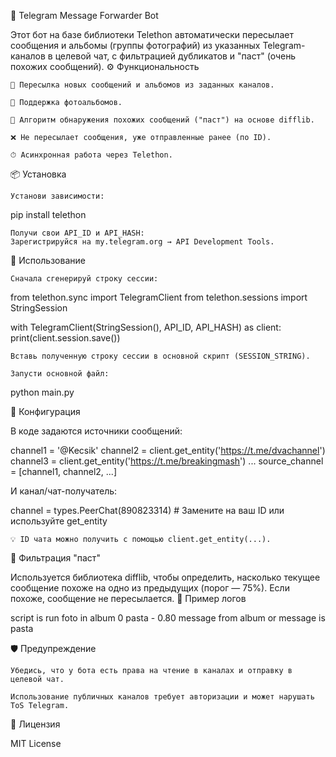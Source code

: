 📡 Telegram Message Forwarder Bot

Этот бот на базе библиотеки Telethon автоматически пересылает сообщения и альбомы (группы фотографий) из указанных Telegram-каналов в целевой чат, с фильтрацией дубликатов и "паст" (очень похожих сообщений).
⚙️ Функциональность

    🔁 Пересылка новых сообщений и альбомов из заданных каналов.

    📸 Поддержка фотоальбомов.

    🧠 Алгоритм обнаружения похожих сообщений ("паст") на основе difflib.

    ❌ Не пересылает сообщения, уже отправленные ранее (по ID).

    ⏱ Асинхронная работа через Telethon.

📦 Установка

    Установи зависимости:

pip install telethon

    Получи свои API_ID и API_HASH:
    Зарегистрируйся на my.telegram.org → API Development Tools.

🧠 Использование

    Сначала сгенерируй строку сессии:

from telethon.sync import TelegramClient
from telethon.sessions import StringSession

with TelegramClient(StringSession(), API_ID, API_HASH) as client:
    print(client.session.save())

    Вставь полученную строку сессии в основной скрипт (SESSION_STRING).

    Запусти основной файл:

python main.py

📝 Конфигурация

В коде задаются источники сообщений:

channel1 = '@Kecsik'
channel2 = client.get_entity('https://t.me/dvachannel')
channel3 = client.get_entity('https://t.me/breakingmash')
...
source_channel = [channel1, channel2, ...]

И канал/чат-получатель:

channel = types.PeerChat(890823314)  # Замените на ваш ID или используйте get_entity

    💡 ID чата можно получить с помощью client.get_entity(...).

🚫 Фильтрация "паст"

Используется библиотека difflib, чтобы определить, насколько текущее сообщение похоже на одно из предыдущих (порог — 75%). Если похоже, сообщение не пересылается.
🧵 Пример логов

script is run
foto in album 0
pasta - 0.80
message from album or message is pasta

🛡 Предупреждение

    Убедись, что у бота есть права на чтение в каналах и отправку в целевой чат.

    Использование публичных каналов требует авторизации и может нарушать ToS Telegram.

📃 Лицензия

MIT License
